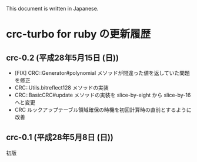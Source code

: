 This document is written in Japanese.

# crc-turbo for ruby の更新履歴

## crc-0.2 (平成28年5月15日 (日))

  * \[FIX\] CRC::Generator#polynomial メソッドが間違った値を返していた問題を修正
  * CRC::Utils.bitreflect128 メソッドの実装
  * CRC::BasicCRC#update メソッドの実装を slice-by-eight から slice-by-16 へと変更
  * CRC ルックアップテーブル領域確保の時機を初回計算時の直前とするように改善

## crc-0.1 (平成28年5月8日 (日))

初版
